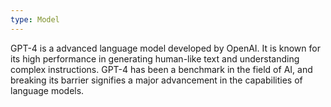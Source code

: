 ```yaml
---
type: Model
---
```


GPT-4 is a advanced language model developed by OpenAI. It is known for its high performance in generating human-like text and understanding complex instructions. GPT-4 has been a benchmark in the field of AI, and breaking its barrier signifies a major advancement in the capabilities of language models.